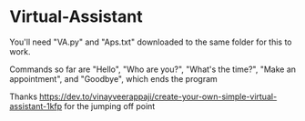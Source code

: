 # Virtual-Assistant
You'll need "VA.py" and "Aps.txt" downloaded to the same folder for this to work.

Commands so far are "Hello", "Who are you?", "What's the time?", "Make an appointment", and "Goodbye", which ends the program

Thanks https://dev.to/vinayveerappaji/create-your-own-simple-virtual-assistant-1kfp for the jumping off point
